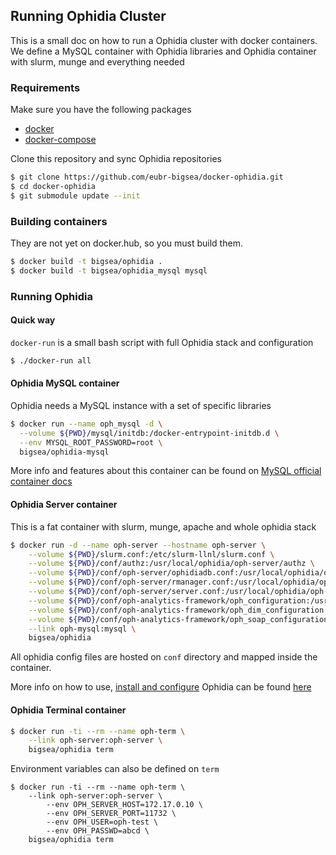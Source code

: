 Running Ophidia Cluster
----------------------
This is a small doc on how to run a Ophidia cluster with docker containers.
We define a MySQL container with Ophidia libraries and Ophidia container with
slurm, munge and everything needed

### Requirements
Make sure you have the following packages
* [docker](https://docs.docker.com/ "docker")
* [docker-compose](https://docs.docker.com/compose/overview/ "docker-compose")

Clone this repository and sync Ophidia repositories
```bash
$ git clone https://github.com/eubr-bigsea/docker-ophidia.git
$ cd docker-ophidia
$ git submodule update --init
```

### Building containers
They are not yet on docker.hub, so you must build them.

```bash
$ docker build -t bigsea/ophidia .
$ docker build -t bigsea/ophidia_mysql mysql
```

### Running Ophidia

#### Quick way
`docker-run` is a small bash script with full Ophidia stack and configuration
```bash
$ ./docker-run all
```

#### Ophidia MySQL container
Ophidia needs a MySQL instance with a set of specific libraries
```bash
$ docker run --name oph_mysql -d \
  --volume ${PWD}/mysql/initdb:/docker-entrypoint-initdb.d \
  --env MYSQL_ROOT_PASSWORD=root \
  bigsea/ophidia-mysql
```
More info and features about this container can be found on [MySQL official
container docs](https://hub.docker.com/_/mysql/)

#### Ophidia Server container
This is a fat container with slurm, munge, apache and whole ophidia stack
```bash
$ docker run -d --name oph-server --hostname oph-server \
    --volume ${PWD}/slurm.conf:/etc/slurm-llnl/slurm.conf \
    --volume ${PWD}/conf/authz:/usr/local/ophidia/oph-server/authz \
    --volume ${PWD}/conf/oph-server/ophidiadb.conf:/usr/local/ophidia/oph-server/etc/ophidiadb.conf \
    --volume ${PWD}/conf/oph-server/rmanager.conf:/usr/local/ophidia/oph-server/etc/rmanager.conf \
    --volume ${PWD}/conf/oph-server/server.conf:/usr/local/ophidia/oph-server/etc/server.conf \
    --volume ${PWD}/conf/oph-analytics-framework/oph_configuration:/usr/local/ophidia/oph-cluster/oph-analytics-framework/etc/oph_configuration \
    --volume ${PWD}/conf/oph-analytics-framework/oph_dim_configuration:/usr/local/ophidia/oph-cluster/oph-analytics-framework/etc/oph_dim_configuration \
    --volume ${PWD}/conf/oph-analytics-framework/oph_soap_configuration:/usr/local/ophidia/oph-cluster/oph-analytics-framework/etc/oph_soap_configuration \
    --link oph-mysql:mysql \
    bigsea/ophidia
```
All ophidia config files are hosted on `conf` directory and mapped inside the container.

More info on how to use, [install and configure](http://ophidia.cmcc.it/documentation/admin/configure/index.html) Ophidia can be found [here](http://ophidia.cmcc.it/documentation/)

#### Ophidia Terminal container
```bash
$ docker run -ti --rm --name oph-term \
    --link oph-server:oph-server \
    bigsea/ophidia term
```
Environment variables can also be defined on `term`
```
$ docker run -ti --rm --name oph-term \
    --link oph-server:oph-server \
		--env OPH_SERVER_HOST=172.17.0.10 \
		--env OPH_SERVER_PORT=11732 \
		--env OPH_USER=oph-test \
		--env OPH_PASSWD=abcd \
    bigsea/ophidia term
```
